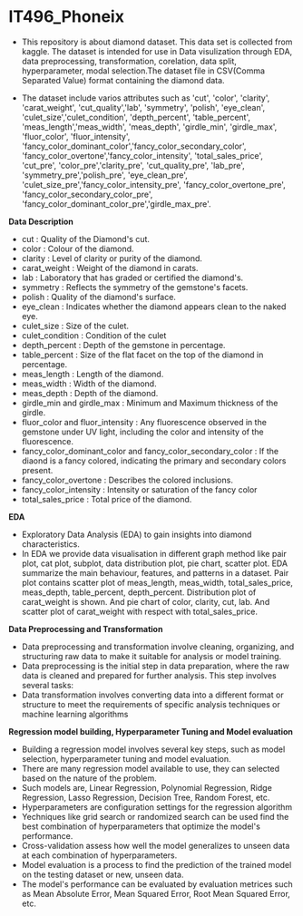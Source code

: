 # IT496_Phoneix
- This repository is about diamond dataset. This data set is collected from kaggle. The dataset is intended for use in Data visulization through EDA, data preprocessing, transformation, corelation, data split, hyperparameter, modal selection.The dataset file in CSV(Comma Separated Value) format containing the diamond data.

- The dataset include varios attributes such as 'cut', 'color', 'clarity', 'carat_weight', 'cut_quality','lab', 'symmetry', 'polish', 'eye_clean', 'culet_size','culet_condition', 'depth_percent', 'table_percent', 'meas_length','meas_width', 'meas_depth', 'girdle_min', 'girdle_max', 'fluor_color',    'fluor_intensity', 'fancy_color_dominant_color','fancy_color_secondary_color', 'fancy_color_overtone','fancy_color_intensity', 'total_sales_price', 'cut_pre', 'color_pre','clarity_pre', 'cut_quality_pre', 'lab_pre', 'symmetry_pre','polish_pre', 'eye_clean_pre', 'culet_size_pre','fancy_color_intensity_pre', 'fancy_color_overtone_pre',  'fancy_color_secondary_color_pre', 'fancy_color_dominant_color_pre','girdle_max_pre'. 

**Data Description**
- cut : Quality of the Diamond's cut.
- color : Colour of the diamond.
- clarity : Level of clarity or purity of the diamond.
- carat_weight : Weight of the diamond in carats.
- lab : Laboratory that has graded or certified the diamond's.
- symmetry : Reflects the symmetry of the gemstone's facets.
- polish : Quality of the diamond's surface.
- eye_clean : Indicates whether the diamond appears clean to the naked eye.
- culet_size : Size of the culet.
- culet_condition : Condition of the culet
- depth_percent : Depth of the gemstone in percentage.
- table_percent : Size of the flat facet on the top of the diamond in percentage.
- meas_length : Length of the diamond.
- meas_width : Width of the diamond.
- meas_depth : Depth of the diamond.
- girdle_min and girdle_max : Minimum and Maximum thickness of the girdle.
- fluor_color and fluor_intensity : Any fluorescence observed in the gemstone under UV light, including the color and intensity of the fluorescence.
- fancy_color_dominant_color and fancy_color_secondary_color : If the diaond is a fancy colored, indicating the primary and secondary colors present.
- fancy_color_overtone : Describes the colored inclusions.
- fancy_color_intensity : Intensity or saturation of the fancy color
- total_sales_price : Total price of the diamond.

**EDA**
- Exploratory Data Analysis (EDA) to gain insights into diamond characteristics.
- In EDA we provide data visualisation in different graph method like pair plot, cat plot, subplot, data distribution plot, pie chart, scatter plot. EDA summarize the main behaviour, features, and patterns in a dataset. Pair plot contains scatter plot of meas_length, meas_width, total_sales_price, meas_depth, table_percent, depth_percent. Distribution plot of carat_weight is shown. And pie chart of color, clarity, cut, lab. And scatter plot of carat_weight with respect with total_sales_price. 

**Data Preprocessing and Transformation**
- Data preprocessing and transformation involve cleaning, organizing, and structuring raw data to make it suitable for analysis or model training.
- Data preprocessing is the initial step in data preparation, where the raw data is cleaned and prepared for further analysis. This step involves several tasks:
- Data transformation involves converting data into a different format or structure to meet the requirements of specific analysis techniques or machine learning algorithms

 **Regression model building, Hyperparameter Tuning and Model evaluation**
- Building a regression model involves several key steps, such as model selection, hyperparameter tuning and model evaluation.
- There are many regression model available to use, they can selected based on the nature of the problem.
- Such models are, Linear Regression, Polynomial Regression, Ridge Regression, Lasso Regression, Decision Tree, Random Forest, etc.
- Hyperparameters are configuration settings for the regression algorithm
- Yechniques like grid search or randomized search can be used find the best combination of hyperparameters that optimize the model's performance.
- Cross-validation assess how well the model generalizes to unseen data at each combination of hyperparameters.
- Model evaluation is a process to find the prediction of the trained model on the testing dataset or new, unseen data.
- The model's performance can be evaluated by evaluation metrices such as Mean Absolute Error, Mean Squared Error, Root Mean Squared Error, etc.
